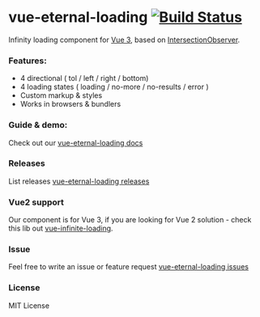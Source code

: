 # vue-eternal-loading [![Build Status](https://travis-ci.com/ts-pro/vue-eternal-loading.svg?branch=main)](https://travis-ci.com/ts-pro/vue-eternal-loading)

Infinity loading component for [Vue 3](https://v3.vuejs.org/), based on [IntersectionObserver](https://developer.mozilla.org/en-US/docs/Web/API/Intersection_Observer_API).

### Features:
- 4 directional ( tol / left / right / bottom)
- 4 loading states ( loading / no-more / no-results / error )
- Custom markup & styles
- Works in browsers & bundlers

### Guide & demo:
Check out our [vue-eternal-loading docs](https://ts-pro.github.io/vue-eternal-loading/)

### Releases
List releases [vue-eternal-loading releases](https://github.com/ts-pro/vue-eternal-loading/releases)

### Vue2 support
Our component is for Vue 3, if you are looking for Vue 2 solution - check this lib out [vue-infinite-loading](https://github.com//PeachScript/vue-infinite-loading).

### Issue
Feel free to write an issue or feature request [vue-eternal-loading issues](https://github.com/ts-pro/vue-eternal-loading/issues)

### License
MIT License
